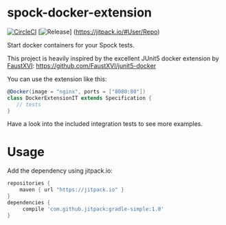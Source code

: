 # spock-docker-extension
[![CircleCI](https://circleci.com/gh/kiview/spock-docker-extension.svg?style=svg)](https://circleci.com/gh/kiview/spock-docker-extension)
[![Release](https://jitpack.io/v/kiview/spock-docker-extension.svg)]
(https://jitpack.io/#User/Repo)

Start docker containers for your Spock tests.

This project is heavily inspired by the excellent JUnit5 docker extension by [FaustXVI](https://github.com/FaustXVI):
https://github.com/FaustXVI/junit5-docker

You can use the extension like this:

```groovy
@Docker(image = "nginx", ports = ["8080:80"])
class DockerExtensionIT extends Specification {
   // tests
}
```

Have a look into the included integration tests to see more examples.

# Usage

Add the dependency using jitpack.io:

```gradle
repositories {
    maven { url "https://jitpack.io" }
}
dependencies {
     compile 'com.github.jitpack:gradle-simple:1.0'
}
```